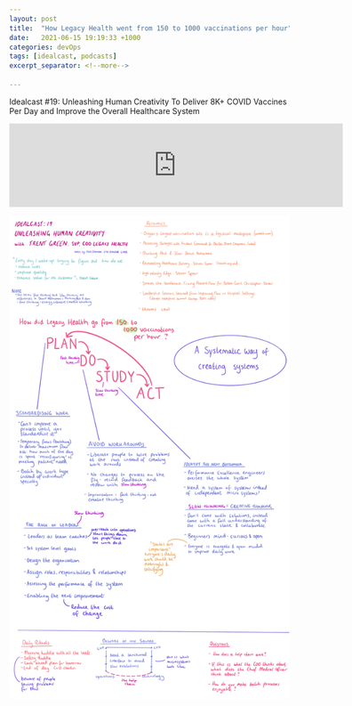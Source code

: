 ```yaml
---
layout: post
title:  "How Legacy Health went from 150 to 1000 vaccinations per hour"
date:   2021-06-15 19:19:33 +1000
categories: devOps
tags: [idealcast, podcasts]
excerpt_separator: <!--more-->

---
```

Idealcast #19: Unleashing Human Creativity To Deliver 8K+ COVID Vaccines Per Day and Improve the Overall Healthcare System

<iframe title="Unleashing Human Creativity To Deliver 8K+ COVID Vaccines Per Day and Improve the Overall Healthcare System" allowtransparency="true" height="150" width="600" style="border: none; min-width: min(100%, 430px);" scrolling="no" data-name="pb-iframe-player" src="https://www.podbean.com/player-v2/?i=d8vfh-105d9dd-pb&from=embed&share=1&download=1&skin=eeeeee&btn-skin=8bbb4e&size=150"></iframe>

<!--more-->


![My helpful screenshot][notes]

[notes]: /assets/img/idealcast19.png

